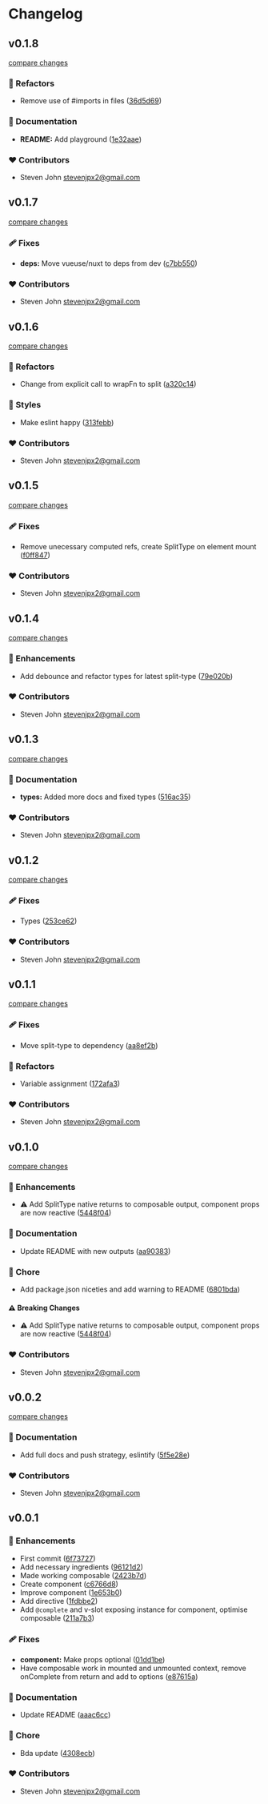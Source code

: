 # Changelog


## v0.1.8

[compare changes](https://github.com/stevenjpx2/nuxt-split-type/compare/v0.1.7...v0.1.8)

### 💅 Refactors

- Remove use of #imports in files ([36d5d69](https://github.com/stevenjpx2/nuxt-split-type/commit/36d5d69))

### 📖 Documentation

- **README:** Add playground ([1e32aae](https://github.com/stevenjpx2/nuxt-split-type/commit/1e32aae))

### ❤️ Contributors

- Steven John <stevenjpx2@gmail.com>

## v0.1.7

[compare changes](https://github.com/stevenjpx2/nuxt-split-type/compare/v0.1.6...v0.1.7)

### 🩹 Fixes

- **deps:** Move vueuse/nuxt to deps from dev ([c7bb550](https://github.com/stevenjpx2/nuxt-split-type/commit/c7bb550))

### ❤️ Contributors

- Steven John <stevenjpx2@gmail.com>

## v0.1.6

[compare changes](https://github.com/stevenjpx2/nuxt-split-type/compare/v0.1.5...v0.1.6)

### 💅 Refactors

- Change from explicit call to wrapFn to split ([a320c14](https://github.com/stevenjpx2/nuxt-split-type/commit/a320c14))

### 🎨 Styles

- Make eslint happy ([313febb](https://github.com/stevenjpx2/nuxt-split-type/commit/313febb))

### ❤️ Contributors

- Steven John <stevenjpx2@gmail.com>

## v0.1.5

[compare changes](https://github.com/stevenjpx2/nuxt-split-type/compare/v0.1.4...v0.1.5)

### 🩹 Fixes

- Remove unecessary computed refs, create SplitType on element mount ([f0ff847](https://github.com/stevenjpx2/nuxt-split-type/commit/f0ff847))

### ❤️ Contributors

- Steven John <stevenjpx2@gmail.com>

## v0.1.4

[compare changes](https://github.com/stevenjpx2/nuxt-split-type/compare/v0.1.3...v0.1.4)

### 🚀 Enhancements

- Add debounce and refactor types for latest split-type ([79e020b](https://github.com/stevenjpx2/nuxt-split-type/commit/79e020b))

### ❤️ Contributors

- Steven John <stevenjpx2@gmail.com>

## v0.1.3

[compare changes](https://github.com/stevenjpx2/nuxt-split-type/compare/v0.1.2...v0.1.3)

### 📖 Documentation

- **types:** Added more docs and fixed types ([516ac35](https://github.com/stevenjpx2/nuxt-split-type/commit/516ac35))

### ❤️ Contributors

- Steven John <stevenjpx2@gmail.com>

## v0.1.2

[compare changes](https://github.com/stevenjpx2/nuxt-split-type/compare/v0.1.1...v0.1.2)

### 🩹 Fixes

- Types ([253ce62](https://github.com/stevenjpx2/nuxt-split-type/commit/253ce62))

### ❤️ Contributors

- Steven John <stevenjpx2@gmail.com>

## v0.1.1

[compare changes](https://github.com/stevenjpx2/nuxt-split-type/compare/v0.1.0...v0.1.1)

### 🩹 Fixes

- Move split-type to dependency ([aa8ef2b](https://github.com/stevenjpx2/nuxt-split-type/commit/aa8ef2b))

### 💅 Refactors

- Variable assignment ([172afa3](https://github.com/stevenjpx2/nuxt-split-type/commit/172afa3))

### ❤️ Contributors

- Steven John <stevenjpx2@gmail.com>

## v0.1.0

[compare changes](https://github.com/stevenjpx2/nuxt-split-type/compare/v0.0.2...v0.1.0)

### 🚀 Enhancements

- ⚠️  Add SplitType native returns to composable output, component props are now reactive ([5448f04](https://github.com/stevenjpx2/nuxt-split-type/commit/5448f04))

### 📖 Documentation

- Update README with new outputs ([aa90383](https://github.com/stevenjpx2/nuxt-split-type/commit/aa90383))

### 🏡 Chore

- Add package.json niceties and add warning to README ([6801bda](https://github.com/stevenjpx2/nuxt-split-type/commit/6801bda))

#### ⚠️ Breaking Changes

- ⚠️  Add SplitType native returns to composable output, component props are now reactive ([5448f04](https://github.com/stevenjpx2/nuxt-split-type/commit/5448f04))

### ❤️ Contributors

- Steven John <stevenjpx2@gmail.com>

## v0.0.2

[compare changes](https://github.com/stevenjpx2/nuxt-split-type/compare/v0.0.1...v0.0.2)

### 📖 Documentation

- Add full docs and push strategy, eslintify ([5f5e28e](https://github.com/stevenjpx2/nuxt-split-type/commit/5f5e28e))

### ❤️ Contributors

- Steven John <stevenjpx2@gmail.com>

## v0.0.1


### 🚀 Enhancements

- First commit ([6f73727](https://github.com/stevenjpx2/nuxt-split-type/commit/6f73727))
- Add necessary ingredients ([96121d2](https://github.com/stevenjpx2/nuxt-split-type/commit/96121d2))
- Made working composable ([2423b7d](https://github.com/stevenjpx2/nuxt-split-type/commit/2423b7d))
- Create component ([c6766d8](https://github.com/stevenjpx2/nuxt-split-type/commit/c6766d8))
- Improve component ([1e653b0](https://github.com/stevenjpx2/nuxt-split-type/commit/1e653b0))
- Add directive ([1fdbbe2](https://github.com/stevenjpx2/nuxt-split-type/commit/1fdbbe2))
- Add `@complete` and v-slot exposing instance for component, optimise composable ([211a7b3](https://github.com/stevenjpx2/nuxt-split-type/commit/211a7b3))

### 🩹 Fixes

- **component:** Make props optional ([01dd1be](https://github.com/stevenjpx2/nuxt-split-type/commit/01dd1be))
- Have composable work in mounted and unmounted context, remove onComplete from return and add to options ([e87615a](https://github.com/stevenjpx2/nuxt-split-type/commit/e87615a))

### 📖 Documentation

- Update README ([aaac6cc](https://github.com/stevenjpx2/nuxt-split-type/commit/aaac6cc))

### 🏡 Chore

- Bda update ([4308ecb](https://github.com/stevenjpx2/nuxt-split-type/commit/4308ecb))

### ❤️ Contributors

- Steven John <stevenjpx2@gmail.com>

